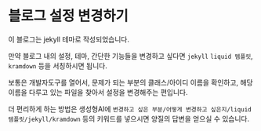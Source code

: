 # 블로그 설정 변경하기

이 블로그는 jekyll 테마로 작성되었습니다.

만약 블로그 내의 설정, 테마, 간단한 기능들을 변경하고 싶다면 `jekyll` `liquid 템플릿`, `kramdown` 등을 서칭하시면 됩니다.

보통은 개발자도구를 열어서, 문제가 되는 부분의 클래스/아이디 이름을 확인하고, 해당 이름을 다루고 있는 파일을 찾아서 설정을 변경해주는 편입니다.

더 편리하게 하는 방법은 생성형AI에 `변경하고 싶은 부분/어떻게 변경하고 싶은지/liquid 템플릿/jekyll/kramdown` 등의 키워드를 넣으시면 양질의 답변을 얻으실 수 있습니다.
